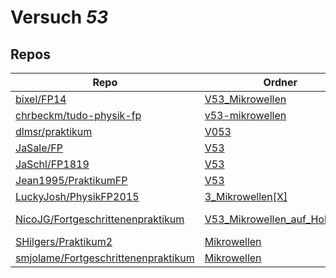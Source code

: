 # Versuch *53*

## Repos

|                                       Repo                                       |                                                             Ordner                                                              |                                                                                                                                                                                        PDFs                                                                                                                                                                                         |
|----------------------------------------------------------------------------------|---------------------------------------------------------------------------------------------------------------------------------|-------------------------------------------------------------------------------------------------------------------------------------------------------------------------------------------------------------------------------------------------------------------------------------------------------------------------------------------------------------------------------------|
|[bixel/FP14](../repo/bixel/FP14)                                                  |[V53_Mikrowellen](https://github.com/bixel/FP14/tree/master/V53_Mikrowellen)                                                     |–                                                                                                                                                                                                                                                                                                                                                                                    |
|[chrbeckm/tudo-physik-fp](../repo/chrbeckm/tudo-physik-fp)                        |[v53-mikrowellen](https://github.com/chrbeckm/tudo-physik-fp/tree/master/v53-mikrowellen)                                        |–                                                                                                                                                                                                                                                                                                                                                                                    |
|[dlmsr/praktikum](../repo/dlmsr/praktikum)                                        |[V053](https://github.com/dlmsr/praktikum/tree/master/V053)                                                                      |–                                                                                                                                                                                                                                                                                                                                                                                    |
|[JaSale/FP](../repo/JaSale/FP)                                                    |[V53](https://github.com/JaSale/FP/tree/master/V53)                                                                              |–                                                                                                                                                                                                                                                                                                                                                                                    |
|[JaSchl/FP1819](../repo/JaSchl/FP1819)                                            |[V53](https://github.com/JaSchl/FP1819/tree/master/V53)                                                                          |–                                                                                                                                                                                                                                                                                                                                                                                    |
|[Jean1995/PraktikumFP](../repo/Jean1995/PraktikumFP)                              |[V53](https://github.com/Jean1995/PraktikumFP/tree/master/V53)                                                                   |–                                                                                                                                                                                                                                                                                                                                                                                    |
|[LuckyJosh/PhysikFP2015](../repo/LuckyJosh/PhysikFP2015)                          |[3_Mikrowellen[X]](https://github.com/LuckyJosh/PhysikFP2015/tree/master/3_Mikrowellen%5BX%5D)                                   |–                                                                                                                                                                                                                                                                                                                                                                                    |
|[NicoJG/Fortgeschrittenenpraktikum](../repo/NicoJG/Fortgeschrittenenpraktikum)    |[V53_Mikrowellen_auf_Hohlleiter](https://github.com/NicoJG/Fortgeschrittenenpraktikum/tree/master/V53_Mikrowellen_auf_Hohlleiter)|[V53_Abgabe.pdf](https://docs.google.com/viewer?url=https://raw.githubusercontent.com/NicoJG/Fortgeschrittenenpraktikum/master/V53_Mikrowellen_auf_Hohlleiter/V53_Abgabe.pdf)<br/>[V53_Abgabe_korrigiert.pdf](https://docs.google.com/viewer?url=https://raw.githubusercontent.com/NicoJG/Fortgeschrittenenpraktikum/master/V53_Mikrowellen_auf_Hohlleiter/V53_Abgabe_korrigiert.pdf)|
|[SHilgers/Praktikum2](../repo/SHilgers/Praktikum2)                                |[Mikrowellen](https://github.com/SHilgers/Praktikum2/tree/master/Mikrowellen)                                                    |–                                                                                                                                                                                                                                                                                                                                                                                    |
|[smjolame/Fortgeschrittenenpraktikum](../repo/smjolame/Fortgeschrittenenpraktikum)|[Mikrowellen](https://github.com/smjolame/Fortgeschrittenenpraktikum/tree/master/Mikrowellen)                                    |–                                                                                                                                                                                                                                                                                                                                                                                    |
